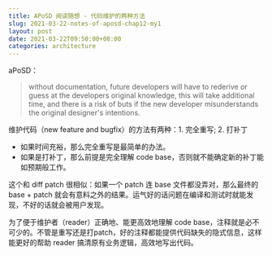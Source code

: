 ```yaml
---
title: APoSD 阅读随想 - 代码维护的两种方法
slug: 2021-03-22-notes-of-aposd-chap12-my1
layout: post
date: 2021-03-22T09:50:00+08:00
categories: architecture
---
```

aPoSD：
> without documentation, future developers will have to rederive or guess at the developers original knowledge, this will take additional time, and there is a risk of buts if the new developer misunderstands the original designer's intentions.

<!--more-->

维护代码（new feature and bugfix）的方法有两种：1. 完全重写; 2. 打补丁

- 如果时间充裕，那么完全重写是最简单的办法。
- 如果是打补丁，那么前提是完全理解 code base，否则就不能确定新的补丁能如预期般工作。

这个和 diff patch 很相似：如果一个 patch 连 base 文件都没弄对，那么最终的 base + patch 就会有意料之外的结果。运气好的话问题在编译和测试时就能发现，不好的话就会被用户发现。
 
为了便于维护者（reader）正确地、能更高效地理解 code base，注释就是必不可少的。不管是重写还是打patch，好的注释都能提供代码缺失的隐式信息，这样能更好的帮助 reader 搞清原有业务逻辑，高效地写出代码。
